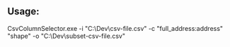 ## Usage:
CsvColumnSelector.exe
-i "C:\Dev\csv-file.csv" 
-c "full_address:address" "shape" 
-o "C:\Dev\subset-csv-file.csv" 